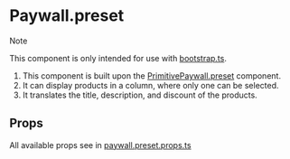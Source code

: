 # Paywall.preset

> [!NOTE]
> This component is only intended for use with [bootstrap.ts](../../bootstrap.ts).

1. This component is built upon the [PrimitivePaywall.preset](../../components/PrimitivePaywall/README.md) component.
2. It can display products in a column, where only one can be selected.
3. It translates the title, description, and discount of the products.

## Props

All available props see in [paywall.preset.props.ts](./paywall.preset.props.ts)
